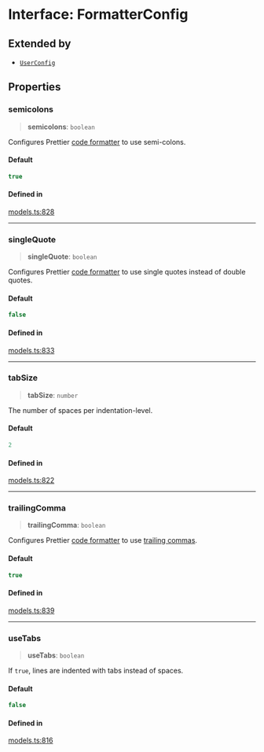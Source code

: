 # Interface: FormatterConfig

## Extended by

- [`UserConfig`](UserConfig.md)

## Properties

### semicolons

> **semicolons**: `boolean`

Configures Prettier [code formatter](https://livecodes.io/docs/features/code-format) to use semi-colons.

#### Default

```ts
true
```

#### Defined in

[models.ts:828](https://github.com/live-codes/livecodes/blob/74dabade5b38ddc0aa3c7fcab9dac740d9af1548/src/sdk/models.ts#L828)

***

### singleQuote

> **singleQuote**: `boolean`

Configures Prettier [code formatter](https://livecodes.io/docs/features/code-format) to use single quotes instead of double quotes.

#### Default

```ts
false
```

#### Defined in

[models.ts:833](https://github.com/live-codes/livecodes/blob/74dabade5b38ddc0aa3c7fcab9dac740d9af1548/src/sdk/models.ts#L833)

***

### tabSize

> **tabSize**: `number`

The number of spaces per indentation-level.

#### Default

```ts
2
```

#### Defined in

[models.ts:822](https://github.com/live-codes/livecodes/blob/74dabade5b38ddc0aa3c7fcab9dac740d9af1548/src/sdk/models.ts#L822)

***

### trailingComma

> **trailingComma**: `boolean`

Configures Prettier [code formatter](https://livecodes.io/docs/features/code-format) to use [trailing commas](https://prettier.io/docs/en/options.html#trailing-commas).

#### Default

```ts
true
```

#### Defined in

[models.ts:839](https://github.com/live-codes/livecodes/blob/74dabade5b38ddc0aa3c7fcab9dac740d9af1548/src/sdk/models.ts#L839)

***

### useTabs

> **useTabs**: `boolean`

If `true`, lines are indented with tabs instead of spaces.

#### Default

```ts
false
```

#### Defined in

[models.ts:816](https://github.com/live-codes/livecodes/blob/74dabade5b38ddc0aa3c7fcab9dac740d9af1548/src/sdk/models.ts#L816)